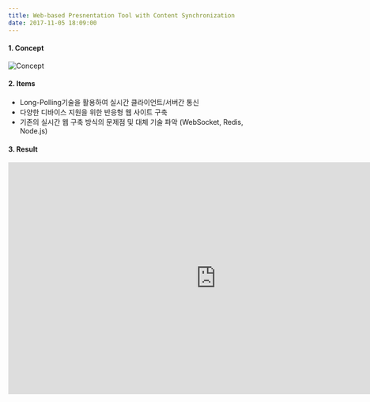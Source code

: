 ```yaml
---
title: Web-based Presnentation Tool with Content Synchronization
date: 2017-11-05 18:09:00
---
```


#### <span id="1">1. Concept</span>
![Concept](/images/projects/006-web-presentation-tool/01-web-presentation-tool-concept.png)

#### <span id="2">2. Items</span>
* Long-Polling기술을 활용하여 실시간 클라이언트/서버간 통신
* 다양한 디바이스 지원을 위한 반응형 웹 사이트 구축
* 기존의 실시간 웹 구축 방식의 문제점 및 대체 기술 파악 (WebSocket, Redis, Node.js)

#### <span id="3">3. Result</span>
<iframe width="840" height="470" src="https://www.youtube.com/embed/9B4fUTHOl0Q" frameborder="0" gesture="media" allowfullscreen></iframe>
